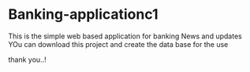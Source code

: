 # Banking-applicationc1
This is the simple web based application for banking News and updates
YOu can download this project and create the data base for the use


thank you..!

